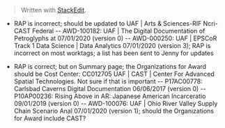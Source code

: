 


> Written with [StackEdit](https://stackedit.io/).

- RAP is incorrect; should be updated to UAF | Arts & Sciences-RIF Ncri-CAST Federal
-- AWD-100182: UAF | The Digital Documentation of Petroglyphs at 07/01/2020 (version 0)
-- AWD-000250: UAF | EPSCoR Track 1 Data Science | Data Analytics 07/01/2020 (version 3); RAP is incorrect on most worktags; a list has been sent to Jenny for updates


- RAP is correct; but on Summary page; the Organizations for Award should be Cost Center: CC012705 UAF | CAST | Center For Advanced Spatial Technologies. Not sure if that is important
-- P17AC00778: Carlsbad Caverns Digital Documentation 06/06/2017 (version 0)
-- P10AP00236: Rising Above in AR: Japanese American Incarceratio 09/01/2019 (version 0)
-- AWD-100076: UAF | Ohio River Valley Supply Chain Scenario Anal 07/01/2020 (version 1); should the Organizations for Award include CAST?






<!--stackedit_data:
eyJoaXN0b3J5IjpbLTE0NzMzMTE2NjAsLTE2MzQwNjczOTJdfQ
==
-->